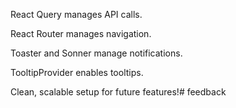 React Query manages API calls.

React Router manages navigation.

Toaster and Sonner manage notifications.

TooltipProvider enables tooltips.

Clean, scalable setup for future features!# feedback

